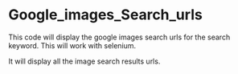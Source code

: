 # Google_images_Search_urls

This code will display the google images search urls for the search keyword. This will work with selenium.

It will display all the image search results urls.
